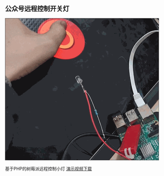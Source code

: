 ## 公众号远程控制开关灯

<img src="/img/rpi-gpio.gif">

基于PHP的树莓派远程控制小灯 <a href="/static/drive/rpi-gpio.mp4">演示视频下载</a>
